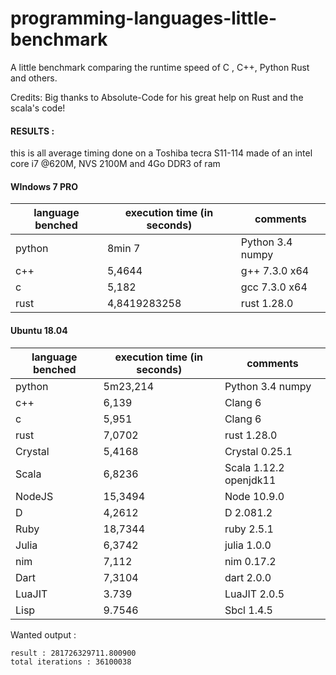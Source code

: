# programming-languages-little-benchmark
A little benchmark comparing the runtime speed of C , C++, Python Rust  and others.

Credits:
Big thanks to Absolute-Code for his great help on Rust and the scala's code! 

#### RESULTS : 

this is all average timing done
on a Toshiba tecra S11-114
made of an intel core i7 @620M, NVS 2100M and 4Go DDR3 of ram


#### WIndows 7 PRO
language benched       | execution time  (in seconds)  | comments         
-----------------------|-------------------------------|------------------
python                 |      8min 7                   | Python 3.4 numpy 
c++                    |      5,4644                   | g++ 7.3.0 x64    
c                      |      5,182                    | gcc 7.3.0 x64    
rust                   |      4,8419283258             | rust 1.28.0      

#### Ubuntu 18.04
| language benched        | execution time  (in seconds)   | comments               |
| ------------------------|--------------------------------|------------------------|
|  python                 |      5m23,214                  |    Python 3.4 numpy    |
|  c++                    |      6,139                     |    Clang 6             |
|  c                      |      5,951                     |    Clang 6             |
|  rust	                  |      7,0702                    |    rust 1.28.0         |
|  Crystal                |      5,4168                    |    Crystal 0.25.1      |
|  Scala                  |      6,8236                  |    Scala 1.12.2  openjdk11       |
|  NodeJS                 |      15,3494                 |    Node 10.9.0                   |
|  D                       |      4,2612                  |    D 2.081.2                      |
|  Ruby                    |     18,7344                  |    ruby 2.5.1                     |
|  Julia                   |      6,3742                  |    julia 1.0.0                    |
|  nim                     |      7,112                  |    nim 0.17.2                    |
|  Dart                     |      7,3104                  |    dart 2.0.0                    |
|  LuaJIT                     |      3.739                  |    LuaJIT 2.0.5                    |
|  Lisp                        |        9.7546            |      Sbcl 1.4.5                    |

Wanted output : 
```
result : 281726329711.800900
total iterations : 36100038
```
